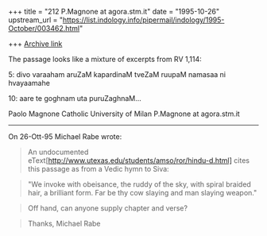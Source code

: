 +++
title = "212 P.Magnone at agora.stm.it"
date = "1995-10-26"
upstream_url = "https://list.indology.info/pipermail/indology/1995-October/003462.html"

+++
[Archive link](https://list.indology.info/pipermail/indology/1995-October/003462.html)



The passage looks like a mixture of excerpts from RV 1,114:

5: divo varaaham aruZaM kapardinaM tveZaM ruupaM namasaa ni hvayaamahe

10: aare te goghnam uta puruZaghnaM...


Paolo Magnone
Catholic University of Milan
P.Magnone at agora.stm.it


---------------------------------------------------------------------
On 26-Ott-95 Michael Rabe wrote:

 > An undocumented
 > eText[http://www.utexas.edu/students/amso/ror/hindu-d.html] cites
 > this passage as from a Vedic hymn to Siva:

 > "We invoke with obeisance, the ruddy of the sky, with spiral
 > braided hair, a brilliant form. Far be thy cow slaying and man
 > slaying weapon."

 > Off hand, can anyone supply chapter and verse?

 > Thanks, Michael Rabe








